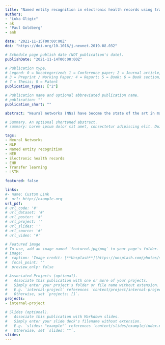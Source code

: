 ```yaml
---
title: "Named entity recognition in electronic health records using transfer learning bootstrapped Neural Networks"
authors: 
- "Luka Gligic"
- ak
- "Paul Goldberg"
- anh

date: "2021-11-15T00:00:00Z"
doi: "https://doi.org/10.1016/j.neunet.2019.08.032"

# Schedule page publish date (NOT publication's date).
publishDate: "2021-11-14T00:00:00Z"

# Publication type.
# Legend: 0 = Uncategorized; 1 = Conference paper; 2 = Journal article;
# 3 = Preprint / Working Paper; 4 = Report; 5 = Book; 6 = Book section;
# 7 = Thesis; 8 = Patent
publication_types: ["2"]

# Publication name and optional abbreviated publication name.
# publication: ""
publication_short: ""

abstract: "Neural networks (NNs) have become the state of the art in many machine learning applications, such as image, sound (LeCun et al., 2015) and natural language processing (Young et al., 2017; Linggard et al., 2012). However, the success of NNs remains dependent on the availability of large labelled datasets, such as in the case of electronic health records (EHRs). With scarce data, NNs are unlikely to be able to extract this hidden information with practical accuracy. In this study, we develop an approach that solves these problems for named entity recognition, obtaining 94.6 F1 score in I2B2 2009 Medical Extraction Challenge (Uzuner et al., 2010), 4.3 above the architecture that won the competition. To achieve this, we bootstrap our NN models through transfer learning by pretraining word embeddings on a secondary task performed on a large pool of unannotated EHRs and using the output embeddings as a foundation of a range of NN architectures. Beyond the official I2B2 challenge, we further achieve 82.4 F1 on extracting relationships between medical terms using attention-based seq2seq models bootstrapped in the same manner."

# Summary. An optional shortened abstract.
# summary: Lorem ipsum dolor sit amet, consectetur adipiscing elit. Duis posuere tellus ac convallis placerat. Proin tincidunt magna sed ex sollicitudin condimentum.

tags:
- Neural Networks
- NLP
- Named entity recognition
- NER
- Electronic health records
- EHR
- Transfer learning
- LSTM

featured: false

links:
#- name: Custom Link
#  url: http://example.org
url_pdf: 
# url_code: '#'
# url_dataset: '#'
# url_poster: '#'
# url_project: ''
# url_slides: ''
# url_source: '#'
# url_video: '#'

# Featured image
# To use, add an image named `featured.jpg/png` to your page's folder. 
# image:
#  caption: 'Image credit: [**Unsplash**](https://unsplash.com/photos/s9CC2SKySJM)'
#  focal_point: ""
#  preview_only: false

# Associated Projects (optional).
#   Associate this publication with one or more of your projects.
#   Simply enter your project's folder or file name without extension.
#   E.g. `internal-project` references `content/project/internal-project/index.md`.
#   Otherwise, set `projects: []`.
projects:
- internal-project

# Slides (optional).
#   Associate this publication with Markdown slides.
#   Simply enter your slide deck's filename without extension.
#   E.g. `slides: "example"` references `content/slides/example/index.md`.
#   Otherwise, set `slides: ""`.
slides:
---
```


